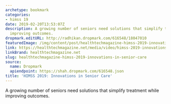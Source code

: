 ```yaml
---
archetype: bookmark
categories:
- himss 19
date: 2019-02-20T13:53:07Z
description: A growing number of seniors need solutions that simplify treatment while
  improving outcomes.
dropmark.editURL: http://radhikan.dropmark.com/616548/18047010
featuredImage: /img/content/post/healthtechmagazine-himss-2019-innovations-in-senior-care.jpg
link: https://healthtechmagazine.net/media/video/himss-2019-innovations-drive-enhancements-senior-care
linkBrand: healthtechmagazine.net
slug: healthtechmagazine-himss-2019-innovations-in-senior-care
source:
  name: Dropmark
  apiendpoint: https://shah.dropmark.com/616548.json
title: 'HIMSS 2019: Innovations in Senior Care'
---
```

A growing number of seniors need solutions that simplify treatment while improving outcomes. 